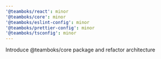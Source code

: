 ```yaml
---
'@teamboks/react': minor
'@teamboks/core': minor
'@teamboks/eslint-config': minor
'@teamboks/prettier-config': minor
'@teamboks/tsconfig': minor
---
```


Introduce @teamboks/core package and refactor architecture
